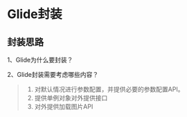 
# Glide封装

## 封装思路

1、Glide为什么要封装？

2、Glide封装需要考虑哪些内容？
> 1. 对默认情况进行参数配置，并提供必要的参数配置API。
> 1. 提供单例对象对外提供接口
> 1. 对外提供加载图片API
